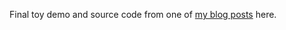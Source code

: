 Final toy demo and source code from one of [my blog posts](https://randygaul.github.io/math/2022/09/18/Game-Math-101-Writing-your-Own-2D-Math-in-CPP.html) here.
